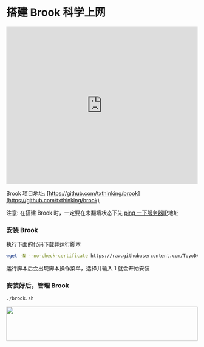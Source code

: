 # 搭建 Brook 科学上网
<iframe width="100%" height="415" src="https://www.youtube.com/embed/4OQtOzA_Dr0" frameborder="0" allow="autoplay; encrypted-media" allowfullscreen></iframe>

Brook 项目地址: [https://github.com/txthinking/brook](https://github.com/txthinking/brook)<br>

注意: 在搭建 Brook 时，一定要在未翻墙状态下先 [ping 一下服务器IP](https://sphard3.github.io/ping-IP.html)地址

### 安装 Brook
执行下面的代码下载并运行脚本
```bash
wget -N --no-check-certificate https://raw.githubusercontent.com/ToyoDAdoubi/doubi/master/brook.sh && chmod +x brook.sh && bash brook.sh
```

运行脚本后会出现脚本操作菜单，选择并输入 1 就会开始安装

### 安装好后，管理 Brook
```bash
./brook.sh
```
<a href="https://www.vultr.com/?ref=8371895-6G"><img src="https://www.vultr.com/media/banner_1.png" width="100%" height="90"></a>